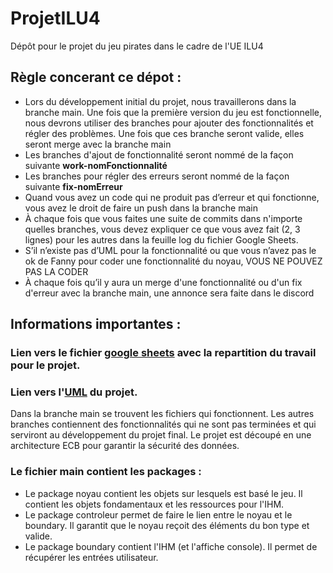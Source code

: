 # ProjetILU4
Dépôt pour le projet du jeu pirates dans le cadre de l'UE ILU4 


## Règle concerant ce dépot : 
<ul>
  <li> Lors du développement initial du projet, nous travaillerons dans la branche main. Une fois que la première version du jeu est fonctionnelle, nous devrons utiliser des branches pour ajouter des fonctionnalités et régler des problèmes. Une fois que ces branche seront valide, elles seront merge avec la branche main </li>
  <li> Les branches d'ajout de fonctionnalité seront nommé de la façon suivante <strong>work-nomFonctionnalité</strong> </li>
  <li> Les branches pour régler des erreurs seront nommé de la façon suivante <strong>fix-nomErreur</strong> </li>
  <li> Quand vous avez un code qui ne produit pas d’erreur et qui fonctionne, vous avez le droit de faire un push dans la branche main </li>
  <li> À chaque fois que vous faites une suite de commits dans n'importe quelles branches, vous devez expliquer ce que vous avez fait (2, 3 lignes) pour les autres dans la feuille log du fichier Google Sheets.</li>
  <li> S’il n’existe pas d’UML pour la fonctionnalité ou que vous n’avez pas le ok de Fanny pour coder une fonctionnalité du noyau, VOUS NE POUVEZ PAS LA CODER </li>
  <li> À chaque fois qu’il y aura un merge d'une fonctionnalité ou d'un fix d'erreur avec la branche main, une annonce sera faite dans le discord </li>
</ul>

## Informations importantes :

### Lien vers le fichier [google sheets](https://docs.google.com/spreadsheets/d/1pEVe0BCmCFwTrj3oVM-OLpM3KjLV1VXAa6MbzpMAnc4/edit?gid=0#gid=0) avec la repartition du travail pour le projet.

### Lien vers l'[UML](https://lucid.app/lucidchart/2e8563b0-2497-4d1a-8210-dc52462ad762/edit?viewport_loc=-660%2C290%2C3778%2C1852%2C0_0&invitationId=inv_8b7d8a13-1c0c-465e-966b-c41893010b6c) du projet.

Dans la branche main se trouvent les fichiers qui fonctionnent. Les autres branches contiennent des fonctionnalités qui ne sont pas terminées et qui serviront au développement du projet final. Le projet est découpé en une architecture ECB pour garantir la sécurité des données. 

### Le fichier main contient les packages :  
<ul>
  <li> Le package noyau contient les objets sur lesquels est basé le jeu. Il contient les objets fondamentaux et les ressources pour l'IHM. </li>
  <li> Le package controleur permet de faire le lien entre le noyau et le boundary. Il garantit que le noyau reçoit des éléments du bon type et valide. </li>
  <li> Le package boundary contient l'IHM (et l'affiche console). Il permet de récupérer les entrées utilisateur. </li>
</ul>

